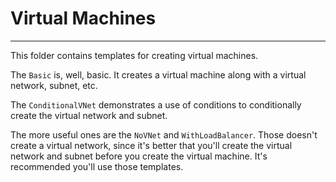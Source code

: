 # Virtual Machines
---

This folder contains templates for creating virtual machines.

The `Basic` is, well, basic. It creates a virtual machine along with a virtual network, subnet, etc.

The `ConditionalVNet` demonstrates a use of conditions to conditionally create the virtual network and subnet.

The more useful ones are the `NoVNet`  and `WithLoadBalancer`. Those doesn't create a virtual network, since it's better that you'll create the virtual network and subnet before you create the virtual machine. It's recommended you'll use those templates.
